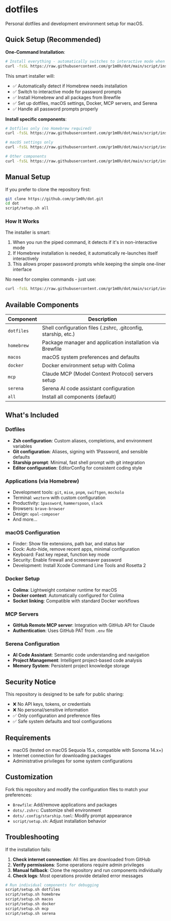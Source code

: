 # dotfiles

Personal dotfiles and development environment setup for macOS.

## Quick Setup (Recommended)

**One-Command Installation**:

```sh
# Install everything - automatically switches to interactive mode when needed
curl -fsSL https://raw.githubusercontent.com/gr1m0h/dot/main/script/install.sh | sh
```

This smart installer will:
- ✅ Automatically detect if Homebrew needs installation
- ✅ Switch to interactive mode for password prompts
- ✅ Install Homebrew and all packages from Brewfile
- ✅ Set up dotfiles, macOS settings, Docker, MCP servers, and Serena
- ✅ Handle all password prompts properly

**Install specific components**:
```sh
# Dotfiles only (no Homebrew required)
curl -fsSL https://raw.githubusercontent.com/gr1m0h/dot/main/script/install.sh | sh -s dotfiles

# macOS settings only
curl -fsSL https://raw.githubusercontent.com/gr1m0h/dot/main/script/install.sh | sh -s macos

# Other components
curl -fsSL https://raw.githubusercontent.com/gr1m0h/dot/main/script/install.sh | sh -s {docker|mcp|serena}
```

## Manual Setup

If you prefer to clone the repository first:

```sh
git clone https://github.com/gr1m0h/dot.git
cd dot
script/setup.sh all
```

### How It Works

The installer is smart:
1. When you run the piped command, it detects if it's in non-interactive mode
2. If Homebrew installation is needed, it automatically re-launches itself interactively
3. This allows proper password prompts while keeping the simple one-liner interface

No need for complex commands - just use:
```sh
curl -fsSL https://raw.githubusercontent.com/gr1m0h/dot/main/script/install.sh | sh
```

## Available Components

| Component | Description |
|-----------|-------------|
| `dotfiles` | Shell configuration files (.zshrc, .gitconfig, starship, etc.) |
| `homebrew` | Package manager and application installation via Brewfile |
| `macos` | macOS system preferences and defaults |
| `docker` | Docker environment setup with Colima |
| `mcp` | Claude MCP (Model Context Protocol) servers setup |
| `serena` | Serena AI code assistant configuration |
| `all` | Install all components (default) |

## What's Included

### Dotfiles
- **Zsh configuration**: Custom aliases, completions, and environment variables
- **Git configuration**: Aliases, signing with 1Password, and sensible defaults  
- **Starship prompt**: Minimal, fast shell prompt with git integration
- **Editor configuration**: EditorConfig for consistent coding style

### Applications (via Homebrew)
- Development tools: `git`, `mise`, `pnpm`, `swiftgen`, `mockolo`
- Terminal: `wezterm` with custom configuration
- Productivity: `1password`, `hammerspoon`, `slack`
- Browsers: `brave-browser`
- Design: `opal-composer`
- And more...

### macOS Configuration
- Finder: Show file extensions, path bar, and status bar
- Dock: Auto-hide, remove recent apps, minimal configuration
- Keyboard: Fast key repeat, function key mode
- Security: Enable firewall and screensaver password
- Development: Install Xcode Command Line Tools and Rosetta 2

### Docker Setup
- **Colima**: Lightweight container runtime for macOS
- **Docker context**: Automatically configured for Colima
- **Socket linking**: Compatible with standard Docker workflows

### MCP Servers
- **GitHub Remote MCP server**: Integration with GitHub API for Claude
- **Authentication**: Uses GitHub PAT from `.env` file

### Serena Configuration
- **AI Code Assistant**: Semantic code understanding and navigation
- **Project Management**: Intelligent project-based code analysis
- **Memory System**: Persistent project knowledge storage

## Security Notice

This repository is designed to be safe for public sharing:
- ❌ No API keys, tokens, or credentials
- ❌ No personal/sensitive information  
- ✅ Only configuration and preference files
- ✅ Safe system defaults and tool configurations

## Requirements

- macOS (tested on macOS Sequoia 15.x, compatible with Sonoma 14.x+)
- Internet connection for downloading packages
- Administrative privileges for some system configurations

## Customization

Fork this repository and modify the configuration files to match your preferences:
- `Brewfile`: Add/remove applications and packages
- `dots/.zshrc`: Customize shell environment
- `dots/.config/starship.toml`: Modify prompt appearance
- `script/setup.sh`: Adjust installation behavior

## Troubleshooting

If the installation fails:

1. **Check internet connection**: All files are downloaded from GitHub
2. **Verify permissions**: Some operations require admin privileges
3. **Manual fallback**: Clone the repository and run components individually
4. **Check logs**: Most operations provide detailed error messages

```sh
# Run individual components for debugging
script/setup.sh dotfiles
script/setup.sh homebrew
script/setup.sh macos
script/setup.sh docker
script/setup.sh mcp
script/setup.sh serena
```

